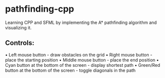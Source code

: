 # pathfinding-cpp
Learning CPP and SFML by implementing the A* pathfinding algorithm and visualizing it.

## Controls:
• Left mouse button - draw obstacles on the grid
• Right mouse button - place the starting position
• Middle mouse button - place the end position
• Cyan button at the bottom of the screen - display shortest path
• Green/Red button at the bottom of the screen - toggle diagonals in the path
